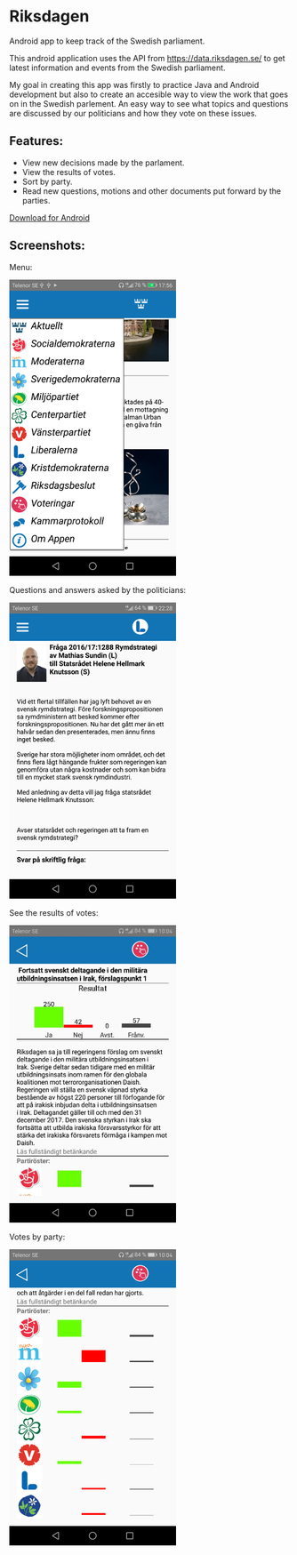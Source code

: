 # Riksdagen
Android app to keep track of the Swedish parliament.

This android application uses the API from https://data.riksdagen.se/ to get latest information and events from the Swedish parliament.

My goal in creating this app was firstly to practice Java and Android development but also to create an accesible way to view the work that goes on in the Swedish parlement. An easy way to see what topics and questions are discussed by our politicians and how they vote on these issues. 

## Features:
 * View new decisions made by the parlament.
 * View the results of votes.
 * Sort by party.
 * Read new questions, motions and other documents put forward by the parties.
 
[Download for Android](https://github.com/OAndell/Riksdagen/raw/master/download/app-debug.apk)
 
## Screenshots: 
Menu:

<img src="https://raw.githubusercontent.com/OAndell/Riksdagen/master/screenshots/menuExample.png" alt="Smiley face" width="300">

Questions and answers asked by the politicians: 

<img src="https://raw.githubusercontent.com/OAndell/Riksdagen/master/screenshots/questionExample1.png" alt="Smiley face" width="300">

See the results of votes:

<img src="https://raw.githubusercontent.com/OAndell/Riksdagen/master/screenshots/voteExample1.jpg" alt="Smiley face" width="300">

Votes by party:

<img src="https://raw.githubusercontent.com/OAndell/Riksdagen/master/screenshots/voteExample2.png" alt="Smiley face" width="300">

